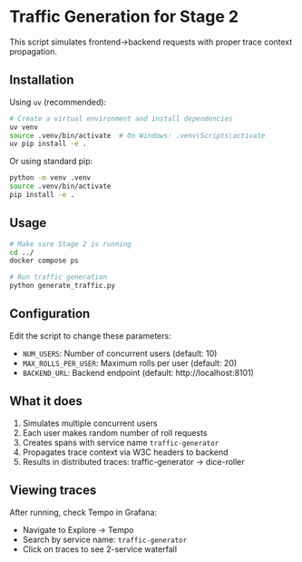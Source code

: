 # Traffic Generation for Stage 2

This script simulates frontend→backend requests with proper trace context propagation.

## Installation

Using `uv` (recommended):

```bash
# Create a virtual environment and install dependencies
uv venv
source .venv/bin/activate  # On Windows: .venv\Scripts\activate
uv pip install -e .
```

Or using standard pip:

```bash
python -m venv .venv
source .venv/bin/activate
pip install -e .
```

## Usage

```bash
# Make sure Stage 2 is running
cd ../
docker compose ps

# Run traffic generation
python generate_traffic.py
```

## Configuration

Edit the script to change these parameters:
- `NUM_USERS`: Number of concurrent users (default: 10)
- `MAX_ROLLS_PER_USER`: Maximum rolls per user (default: 20)
- `BACKEND_URL`: Backend endpoint (default: http://localhost:8101)

## What it does

1. Simulates multiple concurrent users
2. Each user makes random number of roll requests
3. Creates spans with service name `traffic-generator`
4. Propagates trace context via W3C headers to backend
5. Results in distributed traces: traffic-generator → dice-roller

## Viewing traces

After running, check Tempo in Grafana:
- Navigate to Explore → Tempo
- Search by service name: `traffic-generator`
- Click on traces to see 2-service waterfall
